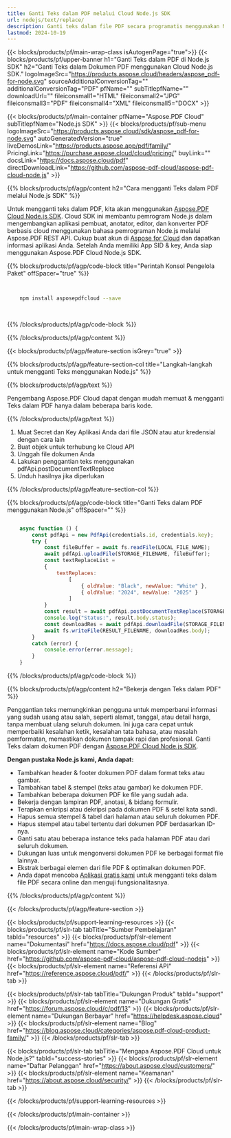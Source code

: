 ```yaml
---
title: Ganti Teks dalam PDF melalui Cloud Node.js SDK
url: nodejs/text/replace/
description: Ganti teks dalam file PDF secara programatis menggunakan Node.js dan Aspose.PDF Cloud SDK.
lastmod: 2024-10-19
---
```


{{< blocks/products/pf/main-wrap-class isAutogenPage="true">}}
{{< blocks/products/pf/upper-banner h1="Ganti Teks dalam PDF di Node.js SDK" h2="Ganti Teks dalam Dokumen PDF menggunakan Cloud Node.js SDK." logoImageSrc="https://products.aspose.cloud/headers/aspose_pdf-for-node.svg" sourceAdditionalConversionTag="" additionalConversionTag="PDF" pfName="" subTitlepfName="" downloadUrl="" fileiconsmall1="HTML" fileiconsmall2="JPG" fileiconsmall3="PDF" fileiconsmall4="XML" fileiconsmall5="DOCX" >}}

{{< blocks/products/pf/main-container pfName="Aspose.PDF Cloud" subTitlepfName="Node.js SDK" >}}
{{< blocks/products/pf/sub-menu logoImageSrc="https://products.aspose.cloud/sdk/aspose_pdf-for-node.svg"
autoGeneratedVersion="true"
liveDemosLink="https://products.aspose.app/pdf/family/" PricingLink="https://purchase.aspose.cloud/cloud/pricing/" buyLink="" docsLink="https://docs.aspose.cloud/pdf"  directDownloadLink="https://github.com/aspose-pdf-cloud/aspose-pdf-cloud-node.js" >}}

{{% blocks/products/pf/agp/content h2="Cara mengganti Teks dalam PDF melalui Node.js SDK" %}}

Untuk mengganti teks dalam PDF, kita akan menggunakan
[Aspose.PDF Cloud Node.js SDK](https://products.aspose.cloud/pdf/nodejs/). Cloud SDK ini membantu pemrogram Node.js dalam mengembangkan aplikasi pembuat, anotator, editor, dan konverter PDF berbasis cloud menggunakan bahasa pemrograman Node.js melalui Aspose.PDF REST API. Cukup buat akun di [Aspose for Cloud](https://dashboard.aspose.cloud/#/apps) dan dapatkan informasi aplikasi Anda. Setelah Anda memiliki App SID & key, Anda siap menggunakan Aspose.PDF Cloud Node.js SDK.

{{% blocks/products/pf/agp/code-block title="Perintah Konsol Pengelola Paket" offSpacer="true" %}}

```bash

     
    npm install asposepdfcloud --save
     
     

```

{{% /blocks/products/pf/agp/code-block %}}

{{% /blocks/products/pf/agp/content %}}

{{< blocks/products/pf/agp/feature-section isGrey="true" >}}

{{% blocks/products/pf/agp/feature-section-col title="Langkah-langkah untuk mengganti Teks menggunakan Node.js" %}}

{{% blocks/products/pf/agp/text %}}

Pengembang Aspose.PDF Cloud dapat dengan mudah memuat & mengganti Teks dalam PDF hanya dalam beberapa baris kode.

{{% /blocks/products/pf/agp/text %}}

1. Muat Secret dan Key Aplikasi Anda dari file JSON atau atur kredensial dengan cara lain
1. Buat objek untuk terhubung ke Cloud API
1. Unggah file dokumen Anda
1. Lakukan penggantian teks menggunakan pdfApi.postDocumentTextReplace
1. Unduh hasilnya jika diperlukan

{{% /blocks/products/pf/agp/feature-section-col %}}


{{% blocks/products/pf/agp/code-block title="Ganti Teks dalam PDF menggunakan Node.js" offSpacer="" %}}

```js

    async function () {
        const pdfApi = new PdfApi(credentials.id, credentials.key);
        try {
            const fileBuffer = await fs.readFile(LOCAL_FILE_NAME);
            await pdfApi.uploadFile(STORAGE_FILENAME, fileBuffer);
            const textReplaceList =
            {
                textReplaces:
                    [
                        { oldValue: "Black", newValue: "White" },
                        { oldValue: "2024", newValue: "2025" }
                    ]
            }
            const result = await pdfApi.postDocumentTextReplace(STORAGE_FILENAME, textReplaceList);
            console.log("Status:", result.body.status);
            const downloadRes = await pdfApi.downloadFile(STORAGE_FILENAME);
            await fs.writeFile(RESULT_FILENAME, downloadRes.body);
        }
        catch (error) {
            console.error(error.message);
        }
    }
```

{{% /blocks/products/pf/agp/code-block %}}

{{% blocks/products/pf/agp/content h2="Bekerja dengan Teks dalam PDF" %}}

Penggantian teks memungkinkan pengguna untuk memperbarui informasi yang sudah usang atau salah, seperti alamat, tanggal, atau detail harga, tanpa membuat ulang seluruh dokumen. Ini juga cara cepat untuk memperbaiki kesalahan ketik, kesalahan tata bahasa, atau masalah pemformatan, memastikan dokumen tampak rapi dan profesional.
Ganti Teks dalam dokumen PDF dengan [Aspose.PDF Cloud Node.js SDK](https://products.aspose.cloud/pdf/nodejs/).

**Dengan pustaka Node.js kami, Anda dapat:**

+ Tambahkan header & footer dokumen PDF dalam format teks atau gambar.
+ Tambahkan tabel & stempel (teks atau gambar) ke dokumen PDF.
+ Tambahkan beberapa dokumen PDF ke file yang sudah ada.
+ Bekerja dengan lampiran PDF, anotasi, & bidang formulir.
+ Terapkan enkripsi atau dekripsi pada dokumen PDF & setel kata sandi.
+ Hapus semua stempel & tabel dari halaman atau seluruh dokumen PDF.
+ Hapus stempel atau tabel tertentu dari dokumen PDF berdasarkan ID-nya.
+ Ganti satu atau beberapa instance teks pada halaman PDF atau dari seluruh dokumen.
+ Dukungan luas untuk mengonversi dokumen PDF ke berbagai format file lainnya.
+ Ekstrak berbagai elemen dari file PDF & optimalkan dokumen PDF.
+ Anda dapat mencoba [Aplikasi gratis kami](https://products.aspose.app/pdf/redaction) untuk mengganti teks dalam file PDF secara online dan menguji fungsionalitasnya.

{{% /blocks/products/pf/agp/content %}}

{{< /blocks/products/pf/agp/feature-section >}}

{{< blocks/products/pf/support-learning-resources >}}
{{< blocks/products/pf/slr-tab tabTitle="Sumber Pembelajaran" tabId="resources" >}}
{{< blocks/products/pf/slr-element name="Dokumentasi" href="https://docs.aspose.cloud/pdf" >}}
{{< blocks/products/pf/slr-element name="Kode Sumber" href="https://github.com/aspose-pdf-cloud/aspose-pdf-cloud-nodejs" >}}
{{< blocks/products/pf/slr-element name="Referensi API" href="https://reference.aspose.cloud/pdf/" >}}
{{< /blocks/products/pf/slr-tab >}}

{{< blocks/products/pf/slr-tab tabTitle="Dukungan Produk" tabId="support" >}}
{{< blocks/products/pf/slr-element name="Dukungan Gratis" href="https://forum.aspose.cloud/c/pdf/13" >}}
{{< blocks/products/pf/slr-element name="Dukungan Berbayar" href="https://helpdesk.aspose.cloud" >}}
{{< blocks/products/pf/slr-element name="Blog" href="https://blog.aspose.cloud/categories/aspose.pdf-cloud-product-family/" >}}
{{< /blocks/products/pf/slr-tab >}}

{{< blocks/products/pf/slr-tab tabTitle="Mengapa Aspose.PDF Cloud untuk Node.js?" tabId="success-stories" >}}
{{< blocks/products/pf/slr-element name="Daftar Pelanggan" href="https://about.aspose.cloud/customers/" >}}
{{< blocks/products/pf/slr-element name="Keamanan" href="https://about.aspose.cloud/security/" >}}
{{< /blocks/products/pf/slr-tab >}}

{{< /blocks/products/pf/support-learning-resources >}}

<!-- aboutfile Ends -->

{{< /blocks/products/pf/main-container >}}

{{< /blocks/products/pf/main-wrap-class >}}



